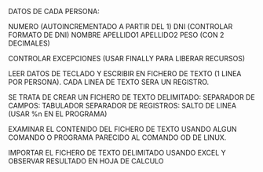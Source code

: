 DATOS DE CADA PERSONA:

NUMERO (AUTOINCREMENTADO A PARTIR DEL 1)
DNI (CONTROLAR FORMATO DE DNI)
NOMBRE
APELLIDO1
APELLIDO2
PESO (CON 2 DECIMALES)

CONTROLAR EXCEPCIONES (USAR FINALLY PARA LIBERAR RECURSOS)

LEER DATOS DE TECLADO Y ESCRIBIR EN FICHERO DE TEXTO (1 LINEA POR PERSONA). CADA LINEA DE TEXTO SERA UN REGISTRO.

SE TRATA DE CREAR UN FICHERO DE TEXTO DELIMITADO:
SEPARADOR DE CAMPOS: TABULADOR
SEPARADOR DE REGISTROS: SALTO DE LINEA (USAR %n EN EL PROGRAMA)

EXAMINAR EL CONTENIDO DEL FICHERO DE TEXTO USANDO ALGUN COMANDO O PROGRAMA PARECIDO AL COMANDO OD DE LINUX.

IMPORTAR EL FICHERO DE TEXTO DELIMITADO USANDO EXCEL Y OBSERVAR RESULTADO EN HOJA DE CALCULO

